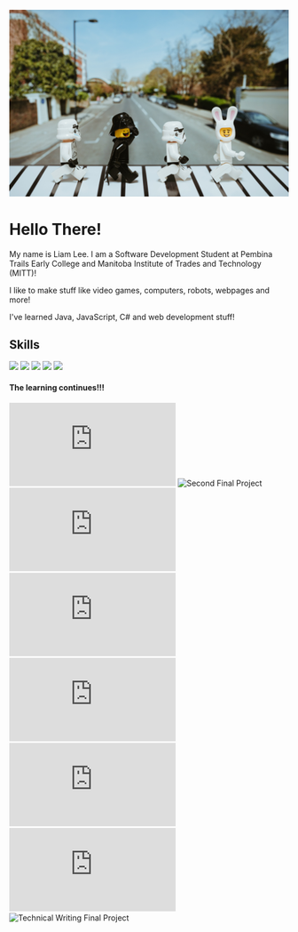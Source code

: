 ![Imperial March](assets/dontQuestionIt.jpg "Imperial March")

# Hello There!
My name is Liam Lee. I am a Software Development Student at Pembina Trails Early College and Manitoba Institute of Trades and Technology (MITT)! 

I like to make stuff like video games, computers, robots, webpages and more!

I've learned Java, JavaScript, C# and web development stuff!

## Skills
![](https://img.shields.io/badge/code-javascript-informational?style=for-the-badge&logo=javascript&logoColor=white&color=51be8d)
![](https://img.shields.io/badge/code-c%23-informational?style=for-the-badge&logo=csharp&logoColor=white&color=51be8d)
![](https://img.shields.io/badge/code-java-informational?style=for-the-badge&logo=java&logoColor=white&color=51be8d)
![](https://img.shields.io/badge/web-html-informational?style=for-the-badge&logo=html5&logoColor=white&color=51be8d)
![](https://img.shields.io/badge/web-css-informational?style=for-the-badge&logo=css3&logoColor=white&color=51be8d)

#### The learning continues!!!
![First Final Project](https://liam-lee-66.github.io/CyberLife-Website-After-edit-Mark-booster-/index.html)
![Second Final Project](https://liam-lee-66.github.io/MemoryExpress-Website/)
![Assignment 3](https://liam-lee-66.github.io/Intro_to_Web_Dev/Lee_Liam_Assignment_3/index.html)
![Assignment 4](https://liam-lee-66.github.io/Intro_to_Web_Dev/Lee_Liam_Assignment_4/index.html)
![Assignment 5](https://liam-lee-66.github.io/Intro_to_Web_Dev/Lee_Liam_Assignment_5/index.html)
![Assignment 6](https://liam-lee-66.github.io/Intro_to_Web_Dev/Lee_Liam_Assignment_6/index.html)
![Intro to Web Dev Final Project](https://liam-lee-66.github.io/Intro_to_Web_Dev/Final_Project/index.html)
![Technical Writing Final Project](https://liam-lee-66.github.io/SD160-Techinical-Writing-Skills---Final-Project-Portofolio/)
